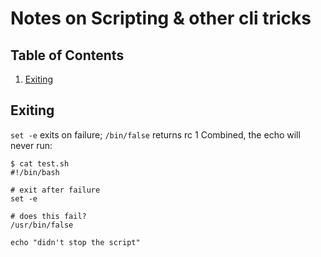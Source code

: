 # Notes on Scripting & other cli tricks


## Table of Contents

1. [Exiting](#Exiting)


## Exiting
`set -e` exits on failure; `/bin/false` returns rc 1
Combined, the echo will never run:
```
$ cat test.sh
#!/bin/bash

# exit after failure
set -e

# does this fail?
/usr/bin/false

echo "didn't stop the script"
```
